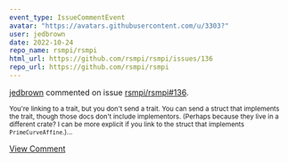 ```yaml
---
event_type: IssueCommentEvent
avatar: "https://avatars.githubusercontent.com/u/3303?"
user: jedbrown
date: 2022-10-24
repo_name: rsmpi/rsmpi
html_url: https://github.com/rsmpi/rsmpi/issues/136
repo_url: https://github.com/rsmpi/rsmpi
---
```


<a href='https://github.com/jedbrown' target='_blank'>jedbrown</a> commented on issue <a href='https://github.com/rsmpi/rsmpi/issues/136' target='_blank'>rsmpi/rsmpi#136</a>.

<small>You're linking to a trait, but you don't send a trait. You can send a struct that implements the trait, though those docs don't include implementors. (Perhaps because they live in a different crate? I can be more explicit if you link to the struct that implements `PrimeCurveAffine`.)...</small>

<a href='https://github.com/rsmpi/rsmpi/issues/136' target='_blank'>View Comment</a>